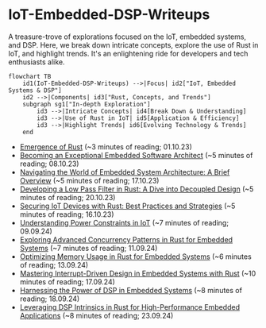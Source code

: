# IoT-Embedded-DSP-Writeups
A treasure-trove of explorations focused on the IoT, embedded systems, and DSP. Here, we break down intricate concepts, explore the use of Rust in IoT, and highlight trends. It's an enlightening ride for developers and tech enthusiasts alike.

```mermaid
flowchart TB
    id1(IoT-Embedded-DSP-Writeups) -->|Focus| id2["IoT, Embedded Systems & DSP"]
    id2 -->|Components| id3["Rust, Concepts, and Trends"]
    subgraph sg1["In-depth Exploration"]
        id3 -->|Intricate Concepts| id4[Break Down & Understanding]
        id3 -->|Use of Rust in IoT| id5[Application & Efficiency]
        id3 -->|Highlight Trends| id6[Evolving Technology & Trends]
    end
```

* [Emergence of Rust](EmergenceOfRust.md) (~3 minutes of reading; 01.10.23)
* [Becoming an Exceptional Embedded Software Architect](BecomingAnExceptionalEmbeddedSoftwareArchitect.md) (~5 minutes of reading; 08.10.23)
* [Navigating the World of Embedded System Architecture: A Brief Overview](NavigatingTheWorldOfEmbeddedSystemArchitecture.md) (~5 minutes of reading; 17.10.23)
* [Developing a Low Pass Filter in Rust: A Dive into Decoupled Design](DevelopingLowPassFilterInRust.md) (~5 minutes of reading; 20.10.23)
* [Securing IoT Devices with Rust: Best Practices and Strategies](SecuringIotDevicesWithRust.md) (~5 minutes of reading; 16.10.23)
* [Understanding Power Constraints in IoT](UnderstandingPowerConstraintsInIot.md) (~7 minutes of reading; 09.09.24)
* [Exploring Advanced Concurrency Patterns in Rust for Embedded Systems](ExploringAdvancedConcurrencyPatternsInRust.md) (~7 minutes of reading; 11.09.24)
* [Optimizing Memory Usage in Rust for Embedded Systems](OptimizingMemoryUsageInRust.md) (~6 minutes of reading; 13.09.24)
* [Mastering Interrupt-Driven Design in Embedded Systems with Rust](MasteringInterrupt-DrivenDesignWithRust.md) (~10 minutes of reading; 17.09.24)
* [Harnessing the Power of DSP in Embedded Systems](HarnessingThePowerOfDSP.md) (~8 minutes of reading; 18.09.24)
* [Leveraging DSP Intrinsics in Rust for High-Performance Embedded Applications](LeveragingDspIntrinsicsInRust.md) (~8 minutes of reading; 23.09.24)









